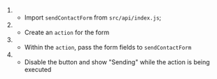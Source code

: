 1. - Import `sendContactForm` from `src/api/index.js`;
2. - Create an `action` for the form
3. - Within the `action`, pass the form fields to `sendContactForm`
4. - Disable the button and show "Sending" while the action is being executed
